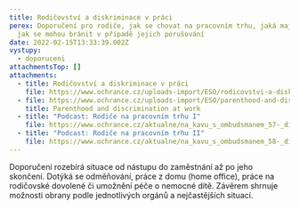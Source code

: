 ```yaml
---
title: Rodičovství a diskriminace v práci
perex: Doporučení pro rodiče, jak se chovat na pracovním trhu, jaká mají práva a
  jak se mohou bránit v případě jejich porušování
date: 2022-02-15T13:33:39.002Z
vystupy:
  - doporuceni
attachmentsTop: []
attachments:
  - title: Rodičovství a diskriminace v práci
    file: https://www.ochrance.cz/uploads-import/ESO/rodicovstvi-a-diskriminace-doporuceni.pdf
  - file: https://www.ochrance.cz/uploads-import/ESO/parenthood-and-discrimination-recommendation.pdf
    title: Parenthood and discrimination at work
  - title: "Podcast: Rodiče na pracovním trhu I"
    file: https://www.ochrance.cz/aktualne/na_kavu_s_ombudsmanem_57-_dil_rodice_na_pracovnim_trhu_i/
  - title: "Podcast: Rodiče na pracovním trhu II"
    file: https://www.ochrance.cz/aktualne/na_kavu_s_ombudsmanem_58-_dil_rodice_na_pracovnim_trhu_ii/
---
```

<p>Doporučení rozebírá situace od nástupu do zaměstnání až po jeho skončení. Dotýká se odměňování, práce z&nbsp;domu (home office), práce na rodičovské dovolené či umožnění péče o nemocné dítě. Závěrem shrnuje možnosti obrany podle jednotlivých orgánů a nejčastějších situací.</p>
